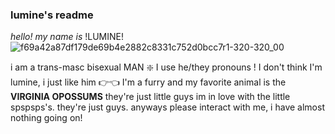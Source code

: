 ###                 lumine's readme
*hello! my name is* !LUMINE!
![f69a42a87df179de69b4e2882c8331c752d0bcc7r1-320-320_00](https://user-images.githubusercontent.com/106329472/170515903-abeb1ee6-a186-482f-b737-60d2730eb861.gif)


i am a trans-masc bisexual MAN ❇️ I use he/they pronouns ! I don't think I'm lumine, i just like him 👉👈  I'm a furry and my favorite animal is the **VIRGINIA OPOSSUMS** they're just little guys im in love with the little spspsps's. they're just guys. anyways please interact with me, i have almost nothing going on! 
